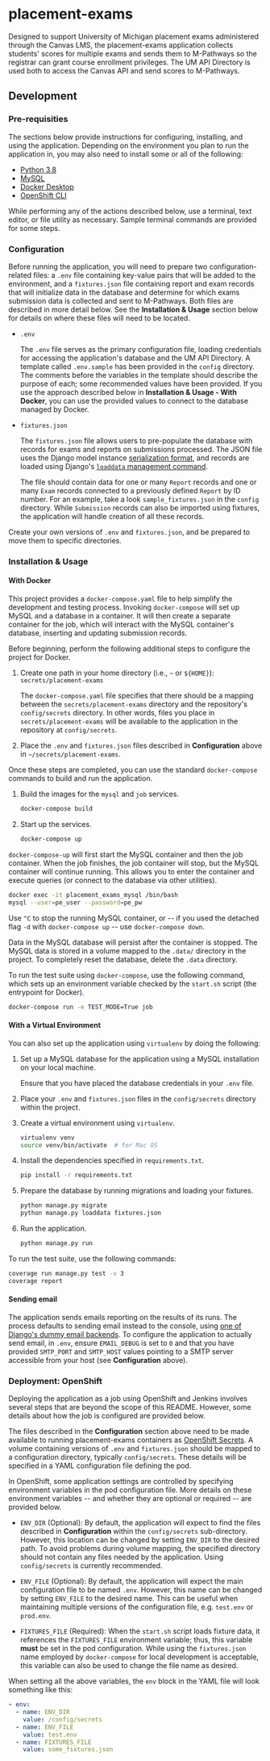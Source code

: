 # placement-exams

Designed to support University of Michigan placement exams administered through the Canvas LMS,
the placement-exams application collects students' scores for multiple exams
and sends them to M-Pathways so the registrar can grant course enrollment privileges. The UM API Directory
is used both to access the Canvas API and send scores to M-Pathways.

## Development

### Pre-requisities

The sections below provide instructions for configuring, installing, and using the application.
Depending on the environment you plan to run the application in, you may
also need to install some or all of the following:

*   [Python 3.8](https://docs.python.org/3/)
*   [MySQL](https://dev.mysql.com/doc/)
*   [Docker Desktop](https://www.docker.com/products/docker-desktop)
*   [OpenShift CLI](https://docs.openshift.com/enterprise/3.1/cli_reference/get_started_cli.html)

While performing any of the actions described below, use a terminal, text editor, or file
utility as necessary. Sample terminal commands are provided for some steps.

### Configuration

Before running the application, you will need to prepare two configuration-related files:
a `.env` file containing key-value pairs that will be added to the environment, and
a `fixtures.json` file containing report and exam records that will initialize data in the database
and determine for which exams submission data is collected and sent to M-Pathways.
Both files are described in more detail below. See the **Installation & Usage** section below for details
on where these files will need to be located.

*   `.env`

    The `.env` file serves as the primary configuration file, loading credentials for accessing
    the application's database and the UM API Directory. A template called `.env.sample` has been provided in
    the `config` directory. The comments before the variables in the template should describe the purpose of
    each; some recommended values have been provided. If you use the approach described below
    in **Installation & Usage - With Docker**, you can use the provided values to connect to the database
    managed by Docker.

*   `fixtures.json`

    The `fixtures.json` file allows users to pre-populate the database with records for exams and reports
    on submissions processed. The JSON file uses the Django model instance
    [serialization format](https://docs.djangoproject.com/en/3.0/topics/serialization/#serialization-formats-json),
    and records are loaded using Django's
    [`loaddata` management command](https://docs.djangoproject.com/en/3.0/ref/django-admin/#loaddata).

    The file should contain data for one or many `Report` records and one or many `Exam` records
    connected to a previously defined `Report` by ID number. For an example, take a look `sample_fixtures.json`
    in the `config` directory. While `Submission` records can also be imported using fixtures, the application
    will handle creation of all these records.

Create your own versions of `.env` and `fixtures.json`, and be prepared to move them to specific directories.

### Installation & Usage

#### With Docker

This project provides a `docker-compose.yaml` file to help simplify the development and testing process. 
Invoking `docker-compose` will set up MySQL and a database in a container. 
It will then create a separate container for the job, which will interact with the MySQL container's database,
inserting and updating submission records.

Before beginning, perform the following additional steps to configure the project for Docker.

1.  Create one path in your home directory (i.e., `~` or `${HOME}`): `secrets/placement-exams`

    The `docker-compose.yaml` file specifies that there should be a mapping between 
    the `secrets/placement-exams` directory and the repository's `config/secrets` directory.
    In other words, files you place in `secrets/placement-exams` will be available to the application
    in the repository at `config/secrets`.

2.  Place the `.env` and `fixtures.json` files described in **Configuration** above in `~/secrets/placement-exams`.

Once these steps are completed, you can use the standard `docker-compose` commands to build and run the application.

1.  Build the images for the `mysql` and `job` services.

    ```sh
    docker-compose build
    ```

2.  Start up the services.

    ```sh
    docker-compose up
    ```

`docker-compose-up` will first start the MySQL container and then the job container. 
When the job finishes, the job container will stop, but the MySQL container will continue running.
This allows you to enter the container and execute queries (or connect to the database via other utilities).

```sh
docker exec -it placement_exams_mysql /bin/bash
mysql --user=pe_user --password=pe_pw
```

Use `^C` to stop the running MySQL container,
or -- if you used the detached flag `-d` with `docker-compose up` -- use `docker-compose down`.

Data in the MySQL database will persist after the container is stopped.
The MySQL data is stored in a volume mapped to the `.data/` directory in the project.
To completely reset the database, delete the `.data` directory.

To run the test suite using `docker-compose`, use the following command, which sets up an environment variable
checked by the `start.sh` script (the entrypoint for Docker).

```sh
docker-compose run -e TEST_MODE=True job
```

#### With a Virtual Environment

You can also set up the application using `virtualenv` by doing the following:

1.  Set up a MySQL database for the application using a MySQL installation on your local machine.
   
    Ensure that you have placed the database credentials in your `.env` file.

2.  Place your `.env` and `fixtures.json` files in the `config/secrets` directory within the project.

3.  Create a virtual environment using `virtualenv`.

    ```sh
    virtualenv venv
    source venv/bin/activate  # for Mac OS
    ```

4.  Install the dependencies specified in `requirements.txt`.

    ```sh
    pip install -r requirements.txt
    ```

5.  Prepare the database by running migrations and loading your fixtures.

    ```sh
    python manage.py migrate
    python manage.py loaddata fixtures.json
    ```

6.  Run the application.

    ```sh
    python manage.py run
    ```

To run the test suite, use the following commands:

```sh
coverage run manage.py test -v 3
coverage report
```

#### Sending email

The application sends emails reporting on the results of its runs. The process defaults to sending email
instead to the console, using
[one of Django's dummy email backends](https://docs.djangoproject.com/en/3.0/topics/email/#console-backend).
To configure the application to actually send email, in `.env`, ensure `EMAIL_DEBUG` is set to `0` and that
you have provided `SMTP_PORT` and `SMTP_HOST` values pointing to a SMTP server accessible from your host
(see **Configuration** above).

### Deployment: OpenShift

Deploying the application as a job using OpenShift and Jenkins involves several steps that are beyond the scope of
this README. However, some details about how the job is configured are provided below.

The files described in the **Configuration** section above need to be made available to running placement-exams
containers as [OpenShift Secrets](https://docs.openshift.com/container-platform/3.7/dev_guide/secrets.html).
A volume containing versions of `.env` and `fixtures.json` should be mapped to a configuration directory,
typically `config/secrets`. These details will be specified in a YAML configuration file defining the pod. 

In OpenShift, some application settings are controlled by specifying environment variables in the pod
configuration file. More details on these environment variables -- and whether they are optional or required --
are provided below.

*   `ENV_DIR` (Optional): By default, the application will expect to find the files described in **Configuration**
    within the `config/secrets` sub-directory. However, this location can be changed by setting `ENV_DIR` to the
    desired path. To avoid problems during volume mapping, the specified directory should not contain any files
    needed by the application. Using `config/secrets` is currently recommended.

*   `ENV_FILE` (Optional): By default, the application will expect the main configuration file to be named `.env`.
    However, this name can be changed by setting `ENV_FILE` to the desired name. This can be useful when maintaining
    multiple versions of the configuration file, e.g. `test.env` or `prod.env`.

*   `FIXTURES_FILE` (Required): When the `start.sh` script loads fixture data, it references the `FIXTURES_FILE`
    environment variable; thus, this variable **must** be set in the pod configuration. While using the
    `fixtures.json` name employed by `docker-compose` for local development is acceptable, this variable can
    also be used to change the file name as desired.

When setting all the above variables, the `env` block in the YAML file will look something like this:

```yaml
- env:
  - name: ENV_DIR
    value: /config/secrets
  - name: ENV_FILE
    value: test.env
  - name: FIXTURES_FILE
    value: some_fixtures.json
```
